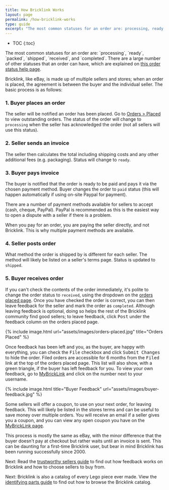 ```yaml
---
title: How Bricklink Works
layout: page
permalink: /how-bricklink-works
type: guide
excerpt: "The most common statuses for an order are: processing, ready, packed, shipped, received, and completed."
---
```


* TOC
{:toc}

<div class="alert alert-warning">
The most common statuses for an order are: `processing`, `ready`, `packed`, `shipped`, `received`, and `completed`. There are a large number of other statuses that an order can have, which are explained on <a class="alert-link" href="http://www.bricklink.com/help.asp?helpID=41">this order status help page</a>.
</div>

Bricklink, like eBay, is made up of multiple sellers and stores; when an order is placed, the agreement is between the buyer and the individual seller. The basic process is as follows:

### 1. Buyer places an order

The seller will be notified an order has been placed. Go to [Orders > Placed](http://www.bricklink.com/orderPlaced.asp) to view outstanding orders. The status of the order will change to `processing` when the seller has acknowledged the order (not all sellers will use this status).

### 2. Seller sends an invoice

The seller then calculates the total including shipping costs and any other additional fees (e.g. packaging). Status will change to `ready`.

### 3. Buyer pays invoice

The buyer is notified that the order is ready to be paid and pays it via the chosen payment method. Buyer changes the order to `paid` status (this will happen automatically if using on-site Paypal for payment).

<div class="alert alert-warning">
There are a number of payment methods available for sellers to accept (cash, cheque, PayPal). PayPal is recommended as this is the easiest way to open a dispute with a seller if there is a problem.

When you pay for an order, you are paying the seller directly, and not Bricklink. This is why multiple payment methods are available.
</div>

### 4. Seller posts order

What method the order is shipped by is different for each seller. The method will likely be listed on a seller's terms page. Status is updated to `shipped`.

### 5. Buyer receives order

If you can't check the contents of the order immediately, it's polite to change the order status to `received`, using the dropdown on the [orders placed page](http://www.bricklink.com/orderPlaced.asp). Once you have checked the order is correct, you can then leave feedback for the seller and mark the order as `completed`. Although leaving feedback is optional, doing so helps the rest of the Bricklink community find good sellers; to leave feedback, click <kbd>Post</kbd> under the feedback column on the orders placed page.

{% include image.html
    url="assets/images/orders-placed.jpg"
    title="Orders Placed"
%}

Once feedback has been left and you, as the buyer, are happy with everything, you can check the <kbd>File</kbd> checkbox and click <kbd>Submit Changes</kbd> to hide the order. Filed orders are accessible for 6 months from the <kbd>Filed</kbd> link at the top of the orders placed page. This list will also show, with a green triangle, if the buyer has left feedback for you. To view your own feedback, go to [MyBrickLink](http://www.bricklink.com/my.asp) and click on the number next to your username.

{% include image.html
    title="Buyer Feedback"
    url="assets/images/buyer-feedback.jpg"
%}

<div class="alert alert-warning">
Some sellers will offer a coupon, to use on your next order, for leaving feedback. This will likely be listed in the stores terms and can be useful to save money over multiple orders. You will receive an email if a seller gives you a coupon, and you can view any open coupon you have on the <a class="alert-link" href="http://www.bricklink.com/my.asp">MyBrickLink page</a>.
</div>

This process is mostly the same as eBay, with the minor difference that the buyer doesn't pay at checkout but rather waits until an invoice is sent. This can be daunting for a first-time Bricklink user, but bear in mind Bricklink has been running successfully since 2000.

<span class="label label-next">Next:</span> Read the [trustworthy sellers guide](/trustworthy-sellers) to find out how feedback works on Bricklink and how to choose sellers to buy from.

<span class="label label-next">Next:</span> Bricklink is also a catalog of every Lego piece ever made. View the [identifying parts guide](/how-to-identify-parts) to find out how to browse the Bricklink catalog.

